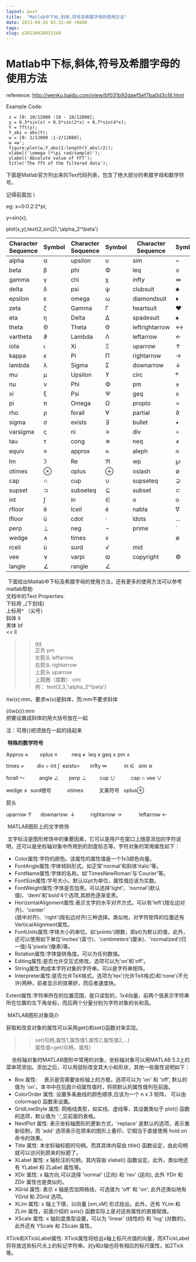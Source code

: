 ```yaml
---
layout: post
title:  "Matlab中下标,斜体,符号及希腊字母的使用方法"
date: 2013-04-26 03:31:40 +0800
tags: 
slug: p20130426033140
---
```


# Matlab中下标,斜体,符号及希腊字母的使用方法





reference: <http://wenku.baidu.com/view/bf031b92daef5ef7ba0d3cf4.html>


Example Code:




```
 x = [0: 10/12000 :10 - 10/12000];
 y = 0.3*sin(x) + 0.5*sin(2*x) + 0.7*sin(4*x);
 Y = fft(y);
 Y_abs = abs(Y);
 w = [0: 2/12000 :1-2/12000];
 w =w';
 figure;plot(w,Y_abs(1:length(Y_abs)/2));
 xlabel('\omega (*\pi rad/sample)');
 ylabel('Absolute value of FFT');
 title('The fft of the filtered data');
```

  

  


下面是Matlab官方列出来的Tex代码列表，包含了绝大部分的希腊字母和数学符号。


记得前面加 \    


eg: x=0:0.2:2\*pi;


y=sin(x);


plot(x,y);text(2,sin(2),'\alpha\_2^\beta')




| **Character Sequence** | **Symbol** | **Character Sequence** | **Symbol** | **Character Sequence** | **Symbol** |
| --- | --- | --- | --- | --- | --- |
| alpha | α | upsilon | υ | sim | ~ |
| beta | β | phi | Φ | leq | ≤ |
| gamma | γ | chi | χ | infty | ∞ |
| delta | δ | psi | ψ | clubsuit | ♣ |
| epsilon | ɛ | omega | ω | diamondsuit | ♦ |
| zeta | ζ | Gamma | Γ | heartsuit | ♥ |
| eta | η | Delta | Δ | spadesuit | ♠ |
| theta | Θ | Theta | Θ | leftrightarrow | ↔ |
| vartheta | ϑ | Lambda | Λ | leftarrow | ← |
| iota | ι | Xi | Ξ | uparrow | ↑ |
| kappa | κ | Pi | Π | rightarrow | → |
| lambda | λ | Sigma | Σ | downarrow | ↓ |
| mu | µ | Upsilon | ϒ | circ | º |
| nu | ν | Phi | Φ | pm | ± |
| xi | ξ | Psi | Ψ | geq | ≥ |
| pi | π | Omega | Ω | propto | ∝ |
| rho | ρ | forall | ∀ | partial | ∂ |
| sigma | σ | exists | ∃ | bullet | • |
| varsigma | ς | ni | ∍ | div | ÷ |
| tau | τ | cong | ≅ | neq | ≠ |
| equiv | ≡ | approx | ≈ | aleph | ℵ |
| Im | ℑ | Re | ℜ | wp | ℘ |
| otimes | ⊗ | oplus | ⊕ | oslash | ∅ |
| cap | ∩ | cup | ∪ | supseteq | ⊇ |
| supset | ⊃ | subseteq | ⊆ | subset | ⊂ |
| int | ∫ | in | ∈ | o | ο |
| rfloor | ë | lceil | é | nabla | ∇ |
| lfloor | û | cdot | · | ldots | ... |
| perp | ⊥ | neg | ¬ | prime | ´ |
| wedge | ∧ | times | x |  | ∅ |
| rceil | ù | surd | √ | mid | | |
| vee | ∨ | varpi | ϖ | copyright | © |
| langle | ∠ | rangle | ∠ |  |  |


 下面给出Matlab中下标及希腊字母的使用方法，还有更多的使用方法可以参考matlab帮助  
 文档中的Text Properties:  
 下标用 \_(下划线)  
 上标用^  （尖号）  
 斜体 it  
 黑体 bf  
 << ll  
 >> gg  
 正负 pm  
 左箭头 leftarrow  
 右箭头 rightarrow  
 上箭头 uparrow  
 上圆圈（度数） circ  
 例： text(2,3,'\alpha\_2^\beta')


itw(x):mm，要求w(x)是斜体，而:mm不要求斜体


{itw(x)}:mm  
 把要设置成斜体的用大括号放在一起


注：可用{}把须放在一起的括起来


 **特殊的数学符号**


Approx ≈        oplus ≡          neq ≠  leq ≤ geq ≥ pm ±


times ×         div ÷ int  ∫  exists∝       infty ∞            in ∈   sim  ≌             


forall ～          angle ∠       perp ⊥         cup ∪           cap ∩ vee ∨            


wedge ∧  surd根号           otimes           叉乘符号   oplus⊕


箭头


uparrow ↑      downarrow  ↓           rightarrow →            leftarrow ←   


 MATLAB图形上的文字修饰


 文字标注是图形修饰中的重要因素，它可以是用户在窗口上随意添加的字符说明，还可以是坐标轴对象中所用到的刻度标志等。字符对象的常用属性如下：


* Color属性:字符的颜色。该属性的属性值是一个1x3颜色向量。
* FontAngle属性:字体倾斜形式。如正常'normal'和斜体'italic'等。
* FontName属性:字体的名称。如'TimesNewRoman'与'Courier'等。
* FontSize属性:字号大小。默认以pt为单位，属性值应该为实数。
* FontWeight属性:字体是否加黑。可以选择'light'、'normal'(默认值)、'demi'和'bold'4个选项,其颜色逐渐变黑。
* HorizontalAlignment属性:表示文字的水平对齐方式。可以有'left'(按左边对齐)、'center'  
 (居中对齐)、'right'(按右边对齐)三种选择。类似地，对字符矩阵的位置还有VerticalAlignment属性。
* FontUnits属性:字体大小的单位。如'points'(磅数，即pt)为默认的值，此外，还可以使用如下单位'inches'(英寸)、'centimeters'(厘米)、'normalized'(归一值)与'pixels'(像素)等。
* Rotation属性:字体旋转角度。可以为任何数值。
* Editing属性:是否允许交互式修改。选项可以为'on'和'off'。
* String属性:构成本字符对象的字符串。可以是字符串矩阵。
* Interpreter属性:是否允许TeX格式。选项为'tex'(允许TeX格式)和'none'(不允许)两种，前者显示的效果好，而后者速度快。


Extent属性:字符串所在的位置范围，是只读型的，1x4向量，前两个值表示字符串所在位置的左下角坐标，而后两个分量分别为字符对象的长和高。


 MATLAB图形对象简介


获取和改变对象的属性可以采用get()和set()函数对来实现。


>> set(句柄,属性1,属性值1,属性2,属性值2,...)  
 >>属性值=get(句柄，属性)


    坐标轴对象时MATLAB图形中常用的对象，坐标轴对象可以用MATLAB 5.3上的菜单项添加。添加之后，可以用鼠标改变其大小和形状，其他一些属性说明如下：


* Box 属性:     表示是否需要坐标轴上的方框，选项可以为 'on' 和 'off', 默认的值为 'on'。本书中在后面介绍属性值时，将把默认的属性值列在前面。
* ColorOrder 属性: 设置多条曲线的颜色顺序,应该为一个 n x 3 矩阵， 可以由 colormap() 函数来设置。
* GridLineStyle 属性: 网格线类型，如实线、虚线等，其设置类似于 plot() 函数的选项，默认值为 ':',见前面的表格。
* NextPlot 属性: 表示坐标轴图形的更新方式，'replace' 是默认的选项，表示重新绘制，而 'add' 选项表示在原来的图形上叠印，它相当于直接使用 hold on 命令的效果。
* Title 属性: 本坐标轴标题的句柄。而其具体内容由 title() 函数设定，由此句柄就可以访问到原来的标题了。
* XLabel 属性: x 轴标注的句柄，其内容由 xlabel() 函数设定。此外，类似地还有 YLabel 和 ZLabel 属性等。
* XDir 属性: x 轴方向,可以选择 'normal' (正向) 和 'rev' (逆向), 此外 YDir 和 ZDir 属性也是类似的。
* XGrid 属性: 表示 x 轴是否加网格线，可选值为 'off' 和 'on', 此外还类似地有 YGrid 和 ZGrid 选项。
* XLim 属性: x 轴上下限，以向量 [xm,xM] 形式给出。此外，还有 YLim 和 ZLim 属性，前面介绍的 axis() 函数实际上是对这些属性的直接赋值。
* XScale 属性: x 轴刻度类型设置，可以为 'linear' (线性的) 和 'log' (对数的)。此外还有 YScale 和 ZScale 属性。


XTick和XTickLabel属性: XTick属性将给出x轴上标尺点值的向量，而XTickLabel将存放这些标尺点上的标记字符串。对y和z轴也将有相应的标尺属性，如ZTick等。


 




